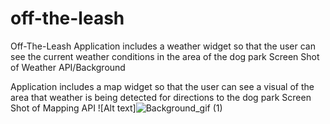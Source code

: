 # off-the-leash
Off-The-Leash
Application includes a weather widget so that the user can see the current weather conditions in the area of the dog park
Screen Shot of Weather API/Background



Application includes a map widget so that the user can see a visual of the area that weather is being detected for directions to the dog park
Screen Shot of Mapping API
![Alt text]![Background_gif (1)](https://user-images.githubusercontent.com/106827018/182936693-a528d850-7cef-4130-934c-36fbbd0a0061.gif)
